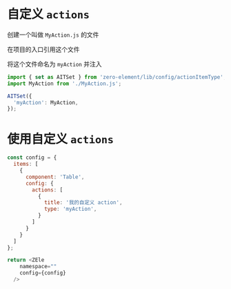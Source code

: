 # 自定义 `actions`

创建一个叫做 `MyAction.js` 的文件

在项目的入口引用这个文件

将这个文件命名为 `myAction` 并注入

```javascript
import { set as AITSet } from 'zero-element/lib/config/actionItemType';
import MyAction from './MyAction.js';

AITSet({
  'myAction': MyAction,
});
```

# 使用自定义 `actions`

```javascript
const config = {
  items: [
    {
      component: 'Table',
      config: {
        actions: [
          {
            title: '我的自定义 action',
            type: 'myAction',
          }
        ]
      }
    }
  ]
};

return <ZEle
    namespace=""
    config={config}
  />
```
